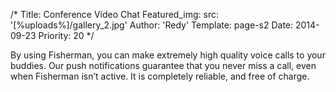 /*
Title: Conference Video Chat
Featured_img: 
  src: '[%uploads%]/gallery_2.jpg'
Author: 'Redy'
Template: page-s2
Date: 2014-09-23
Priority: 20
*/
<p>By using Fisherman, you can make extremely high quality voice calls to your buddies. Our push notifications guarantee that you never miss a call, even when Fisherman isn’t active. It is completely reliable, and free of charge.</p>